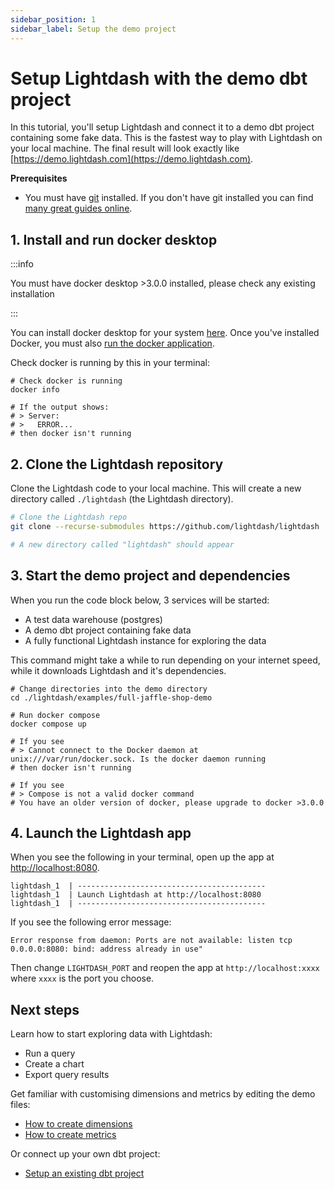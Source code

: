 ```yaml
---
sidebar_position: 1
sidebar_label: Setup the demo project
---
```


# Setup Lightdash with the demo dbt project

In this tutorial, you'll setup Lightdash and connect it to a demo dbt project containing some fake data.
This is the fastest way to play with Lightdash on your local machine. The final result will look exactly like
[https://demo.lightdash.com](https://demo.lightdash.com).

**Prerequisites**
* You must have [git](https://git-scm.com) installed. If you don't have git installed you can find [many great guides online](https://www.linode.com/docs/guides/how-to-install-git-on-linux-mac-and-windows/).

## 1. Install and run docker desktop

:::info

You must have docker desktop >3.0.0 installed, please check any existing installation

:::

You can install docker desktop for your system [here](https://docs.docker.com/get-docker/). Once you've installed Docker, you must also [run the docker application](https://docs.docker.com/get-docker/).

Check docker is running by this in your terminal:

```shell
# Check docker is running
docker info

# If the output shows:
# > Server:
# >   ERROR...
# then docker isn't running
```

## 2. Clone the Lightdash repository

Clone the Lightdash code to your local machine. This will create a new directory called `./lightdash` (the Lightdash directory).

```bash
# Clone the Lightdash repo
git clone --recurse-submodules https://github.com/lightdash/lightdash

# A new directory called "lightdash" should appear
```

## 3. Start the demo project and dependencies

When you run the code block below, 3 services will be started:
* A test data warehouse (postgres)
* A demo dbt project containing fake data
* A fully functional Lightdash instance for exploring the data

This command might take a while to run depending on your internet speed, while it downloads Lightdash and it's dependencies.

```shell
# Change directories into the demo directory
cd ./lightdash/examples/full-jaffle-shop-demo

# Run docker compose
docker compose up

# If you see
# > Cannot connect to the Docker daemon at unix:///var/run/docker.sock. Is the docker daemon running
# then docker isn't running

# If you see
# > Compose is not a valid docker command
# You have an older version of docker, please upgrade to docker >3.0.0
```

## 4. Launch the Lightdash app

When you see the following in your terminal, open up the app at [http://localhost:8080](http://localhost:8080).

```text
lightdash_1  | ------------------------------------------
lightdash_1  | Launch Lightdash at http://localhost:8080
lightdash_1  | ------------------------------------------
```


If you see the following error message:
```text
Error response from daemon: Ports are not available: listen tcp 0.0.0.0:8080: bind: address already in use"
```
Then change `LIGHTDASH_PORT` and reopen the app at `http://localhost:xxxx` where `xxxx` is the port you choose.


## Next steps

Learn how to start exploring data with Lightdash:
* Run a query
* Create a chart
* Export query results

Get familiar with customising dimensions and metrics by editing the demo files:
* [How to create dimensions](../guides/how-to-create-dimensions.md)
* [How to create metrics](../guides/how-to-create-metrics.md)

Or connect up your own dbt project:
* [Setup an existing dbt project](setup-an-existing-dbt-project.md)
